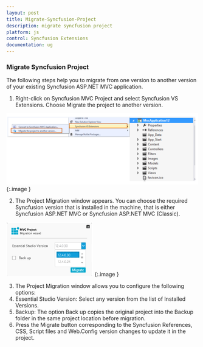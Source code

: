 ```yaml
---
layout: post
title: Migrate-Syncfusion-Project
description: migrate syncfusion project 
platform: js
control: Syncfusion Extensions
documentation: ug
---
```


### Migrate Syncfusion Project 

The following steps help you to migrate from one version to another version of your existing Syncfusion ASP.NET MVC application. 

1. Right-click on Syncfusion MVC Project and select Syncfusion VS Extensions. Choose Migrate the project to another version.



![](Migrate-Syncfusion-Project_images/Migrate-Syncfusion-Project_img1.png)
{:.image }


2. The Project Migration window appears. You can choose the required Syncfusion version that is installed in the machine, that is either Syncfusion ASP.NET MVC or Syncfusion ASP.NET MVC (Classic). 



![](Migrate-Syncfusion-Project_images/Migrate-Syncfusion-Project_img2.png)
{:.image }


3. The Project Migration window allows you to configure the following options:
1. Essential Studio Version: Select any version from the list of Installed Versions.
2. Backup: The option Back up copies the original project into the Backup folder in the same project location before migration.
4. Press the Migrate button corresponding to the Syncfusion References, CSS, Script files and Web.Config version changes to update it in the project.



